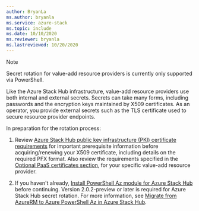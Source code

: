 ```yaml
---
author: BryanLa
ms.author: bryanla
ms.service: azure-stack
ms.topic: include
ms.date: 10/10/2020
ms.reviewer: bryanla
ms.lastreviewed: 10/20/2020
---
```


> [!NOTE]
> Secret rotation for value-add resource providers is currently only supported via PowerShell. 

Like the Azure Stack Hub infrastructure, value-add resource providers use both internal and external secrets. Secrets can take many forms, including passwords and the encryption keys maintained by X509 certificates. As an operator, you provide external secrets such as the TLS certificate used to secure resource provider endpoints.

In preparation for the rotation process:

1. Review [Azure Stack Hub public key infrastructure (PKI) certificate requirements](../operator/azure-stack-pki-certs.md#certificate-requirements) for important prerequisite information before acquiring/renewing your X509 certificate, including details on the required PFX format. Also review the requirements specified in the [Optional PaaS certificates section](../operator/azure-stack-pki-certs.md#optional-paas-certificates), for your specific value-add resource provider.

2. If you haven't already, [Install PowerShell Az module for Azure Stack Hub](../operator/powershell-install-az-module.md) before continuing. Version 2.0.2-preview or later is required for Azure Stack Hub secret rotation. For more information, see [Migrate from AzureRM to Azure PowerShell Az in Azure Stack Hub](../operator/migrate-azurerm-az.md).
